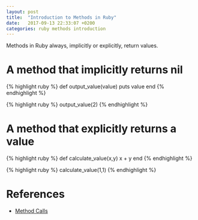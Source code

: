 ```yaml
---
layout: post
title:  "Introduction to Methods in Ruby"
date:   2017-09-13 22:33:07 +0200
categories: ruby methods introduction
---
```


Methods in Ruby always, implicitly or explicitly, return values.


# A method that implicitly returns nil

{% highlight ruby %}
def output_value(value)
  puts value
end
{% endhighlight %}

{% highlight ruby %}
output_value(2)
{% endhighlight %}

# A method that explicitly returns a value

{% highlight ruby %}
def calculate_value(x,y)
  x + y
end
{% endhighlight %}

{% highlight ruby %}
calculate_value(1,1)
{% endhighlight %}

# References

* [Method Calls][method-calls]

[method-calls]: https://en.wikibooks.org/wiki/Ruby_Programming/Syntax/Method_Calls
